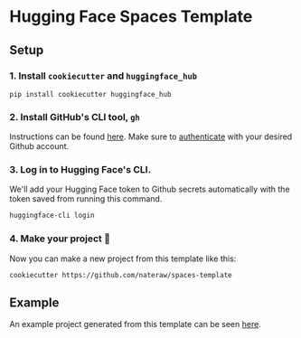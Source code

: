 # Hugging Face Spaces Template

## Setup

### 1. Install `cookiecutter` and `huggingface_hub`

```
pip install cookiecutter huggingface_hub
```

### 2. Install GitHub's CLI tool, `gh`

Instructions can be found [here](https://cli.github.com/manual/installation). Make sure to [authenticate](https://cli.github.com/manual/gh_auth_login) with your desired Github account.


### 3. Log in to Hugging Face's CLI.

We'll add your Hugging Face token to Github secrets automatically with the token saved from running this command.

```bash
huggingface-cli login
```

### 4. Make your project 🚀

Now you can make a new project from this template like this:

```
cookiecutter https://github.com/nateraw/spaces-template
```

## Example

An example project generated from this template can be seen [here](https://github.com/nateraw/spaces-template-example).

